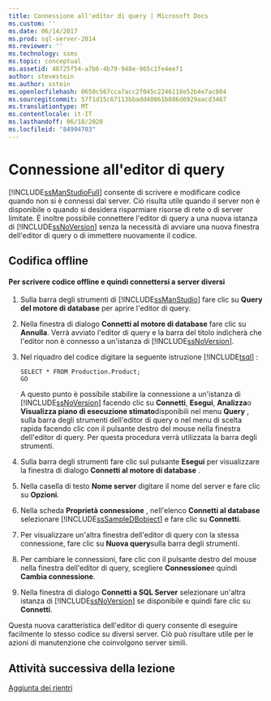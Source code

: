 ```yaml
---
title: Connessione all'editor di query | Microsoft Docs
ms.custom: ''
ms.date: 06/14/2017
ms.prod: sql-server-2014
ms.reviewer: ''
ms.technology: ssms
ms.topic: conceptual
ms.assetid: 48725f54-a7b6-4b79-948e-965c1fe4eef1
author: stevestein
ms.author: sstein
ms.openlocfilehash: 0658c567cca7acc2f045c2246118e52b4e7ac004
ms.sourcegitcommit: 57f1d15c67113bbadd40861b886d6929aacd3467
ms.translationtype: MT
ms.contentlocale: it-IT
ms.lasthandoff: 06/18/2020
ms.locfileid: "84994703"
---
```

# <a name="connecting-with-query-editor"></a>Connessione all'editor di query
  [!INCLUDE[ssManStudioFull](../../includes/ssmanstudiofull-md.md)] consente di scrivere e modificare codice quando non si è connessi dal server. Ciò risulta utile quando il server non è disponibile o quando si desidera risparmiare risorse di rete o di server limitate. È inoltre possibile connettere l'editor di query a una nuova istanza di [!INCLUDE[ssNoVersion](../../includes/ssnoversion-md.md)] senza la necessità di avviare una nuova finestra dell'editor di query o di immettere nuovamente il codice.  
  
## <a name="coding-offline"></a>Codifica offline  
  
#### <a name="to-write-code-offline-and-then-connect-to-different-servers"></a>Per scrivere codice offline e quindi connettersi a server diversi  
  
1.  Sulla barra degli strumenti di [!INCLUDE[ssManStudio](../../includes/ssmanstudio-md.md)] fare clic su **Query del motore di database** per aprire l'editor di query.  
  
2.  Nella finestra di dialogo **Connetti al motore di database** fare clic su **Annulla**. Verrà avviato l'editor di query e la barra del titolo indicherà che l'editor non è connesso a un'istanza di [!INCLUDE[ssNoVersion](../../includes/ssnoversion-md.md)].  
  
3.  Nel riquadro del codice digitare la seguente istruzione [!INCLUDE[tsql](../../includes/tsql-md.md)] :  
  
    ```  
    SELECT * FROM Production.Product;  
    GO  
    ```  
  
     A questo punto è possibile stabilire la connessione a un'istanza di [!INCLUDE[ssNoVersion](../../includes/ssnoversion-md.md)] facendo clic su **Connetti**, **Esegui**, **Analizza**o **Visualizza piano di esecuzione stimato**disponibili nel menu **Query** , sulla barra degli strumenti dell'editor di query o nel menu di scelta rapida facendo clic con il pulsante destro del mouse nella finestra dell'editor di query. Per questa procedura verrà utilizzata la barra degli strumenti.  
  
4.  Sulla barra degli strumenti fare clic sul pulsante **Esegui** per visualizzare la finestra di dialogo **Connetti al motore di database** .  
  
5.  Nella casella di testo **Nome server** digitare il nome del server e fare clic su **Opzioni**.  
  
6.  Nella scheda **Proprietà connessione** , nell'elenco **Connetti al database** selezionare [!INCLUDE[ssSampleDBobject](../../includes/sssampledbobject-md.md)] e fare clic su **Connetti**.  
  
7.  Per visualizzare un'altra finestra dell'editor di query con la stessa connessione, fare clic su **Nuova query**sulla barra degli strumenti.  
  
8.  Per cambiare le connessioni, fare clic con il pulsante destro del mouse nella finestra dell'editor di query, scegliere **Connessione**e quindi **Cambia connessione**.  
  
9. Nella finestra di dialogo **Connetti a SQL Server** selezionare un'altra istanza di [!INCLUDE[ssNoVersion](../../includes/ssnoversion-md.md)] se disponibile e quindi fare clic su **Connetti**.  
  
 Questa nuova caratteristica dell'editor di query consente di eseguire facilmente lo stesso codice su diversi server. Ciò può risultare utile per le azioni di manutenzione che coinvolgono server simili.  
  
## <a name="next-task-in-lesson"></a>Attività successiva della lezione  
 [Aggiunta dei rientri](lesson-2-2-adding-indentation.md)  
  
  
